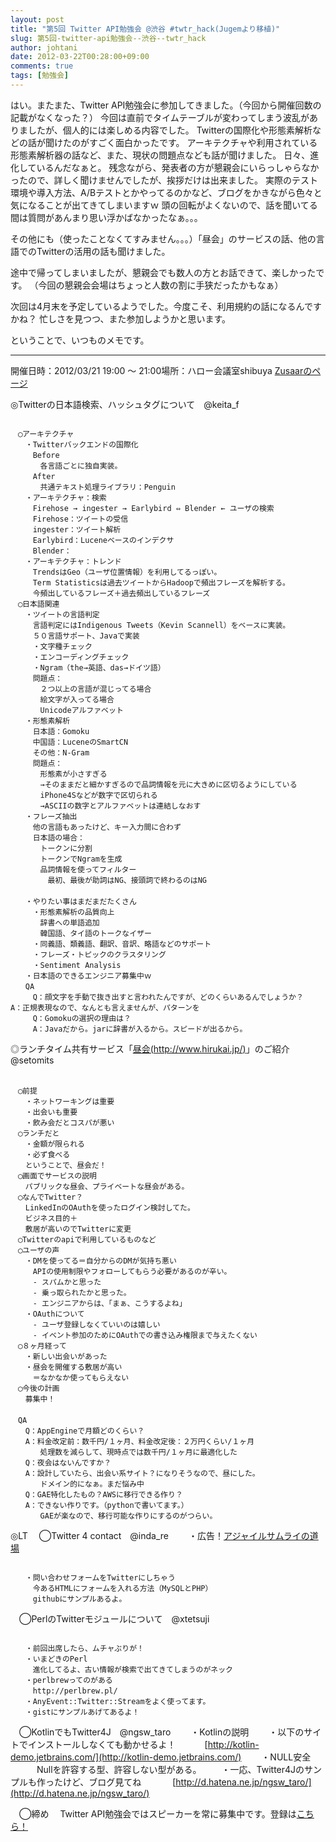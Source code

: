 ```yaml
---
layout: post
title: "第5回 Twitter API勉強会 @渋谷 #twtr_hack(Jugemより移植)"
slug: 第5回-twitter-api勉強会--渋谷--twtr_hack
author: johtani
date: 2012-03-22T00:28:00+09:00
comments: true
tags: [勉強会]
---
```

はい。またまた、Twitter API勉強会に参加してきました。（今回から開催回数の記載がなくなった？）
今回は直前でタイムテーブルが変わってしまう波乱がありましたが、個人的には楽しめる内容でした。
Twitterの国際化や形態素解析などの話が聞けたのがすごく面白かったです。
アーキテクチャや利用されている形態素解析器の話など、また、現状の問題点なども話が聞けました。
日々、進化しているんだなぁと。
残念ながら、発表者の方が懇親会にいらっしゃらなかったので、詳しく聞けませんでしたが、挨拶だけは出来ました。
実際のテスト環境や導入方法、A/Bテストとかやってるのかなど、ブログをかきながら色々と気になることが出てきてしまいますｗ
頭の回転がよくないので、話を聞いてる間は質問があんまり思い浮かばなかったなぁ。。。

その他にも（使ったことなくてすみません。。。）「昼会」のサービスの話、他の言語でのTwitterの活用の話も聞けました。

途中で帰ってしまいましたが、懇親会でも数人の方とお話できて、楽しかったです。
（今回の懇親会会場はちょっと人数の割に手狭だったかもなぁ）

次回は4月末を予定しているようでした。今度こそ、利用規約の話になるんですかね？
忙しさを見つつ、また参加しようかと思います。

ということで、いつものメモです。

___

開催日時：2012/03/21 19:00  ～  21:00場所：ハロー会議室shibuya
[Zusaarのページ](http://www.zusaar.com/event/237004)

◎Twitterの日本語検索、ハッシュタグについて　@keita_f
```

　◯アーキテクチャ
　　・Twitterバックエンドの国際化
　　　Before
　　　　各言語ごとに独自実装。
　　　After
　　　　共通テキスト処理ライブラリ：Penguin
　　・アーキテクチャ：検索
　　　Firehose → ingester → Earlybird ⇔ Blender ← ユーザの検索
　　　Firehose：ツイートの受信
　　　ingester：ツイート解析
　　　Earlybird：Luceneベースのインデクサ
　　　Blender：
　　・アーキテクチャ：トレンド
　　　TrendsはGeo（ユーザ位置情報）を利用してるっぽい。
　　　Term Statisticsは過去ツイートからHadoopで頻出フレーズを解析する。
　　　今頻出しているフレーズ＋過去頻出しているフレーズ
　◯日本語関連
　　・ツイートの言語判定
　　　言語判定にはIndigenous Tweets（Kevin Scannell）をベースに実装。
　　　５０言語サポート、Javaで実装
　　　・文字種チェック
　　　・エンコーディングチェック
　　　・Ngram（the→英語、das→ドイツ語）
　　　問題点：
　　　　２つ以上の言語が混じってる場合
　　　　絵文字が入ってる場合
　　　　Unicodeアルファベット
　　・形態素解析
　　　日本語：Gomoku
　　　中国語：LuceneのSmartCN
　　　その他：N-Gram
　　　問題点：
　　　　形態素が小さすぎる
　　　　→そのままだと細かすぎるので品詞情報を元に大きめに区切るようにしている
　　　　iPhone4Sなどが数字で区切られる
　　　　→ASCIIの数字とアルファベットは連結しなおす
　　・フレーズ抽出
　　　他の言語もあったけど、キー入力間に合わず
　　　日本語の場合：
　　　　トークンに分割
　　　　トークンでNgramを生成
　　　　品詞情報を使ってフィルター
　　　　　最初、最後が助詞はNG、接頭詞で終わるのはNG
　　　
　　・やりたい事はまだまだたくさん
　　　・形態素解析の品質向上
　　　　辞書への単語追加
　　　　韓国語、タイ語のトークなイザー
　　　・同義語、類義語、翻訳、音訳、略語などのサポート
　　　・フレーズ・トピックのクラスタリング
　　　・Sentiment Analysis
　　・日本語のできるエンジニア募集中ｗ
　　QA
　　　Q：顔文字を手動で抜き出すと言われたんですが、どのくらいあるんでしょうか？　　　A：正規表現なので、なんとも言えませんが、パターンを
　　　Q：Gomokuの選択の理由は？
　　　A：Javaだから。jarに辞書が入るから。スピードが出るから。
```

◎ランチタイム共有サービス「[昼会(http://www.hirukai.jp/)](http://www.hirukai.jp/)」のご紹介　@setomits
```
　
　◯前提
　　・ネットワーキングは重要
　　・出会いも重要
　　・飲み会だとコスパが悪い
　◯ランチだと
　　・金額が限られる
　　・必ず食べる
　　ということで、昼会だ！
　◯画面でサービスの説明
　　パブリックな昼会、プライベートな昼会がある。
　◯なんでTwitter？
　　LinkedInのOAuthを使ったログイン検討してた。
　　ビジネス目的＋
　　敷居が高いのでTwitterに変更
　◯Twitterのapiで利用しているものなど
　◯ユーザの声
　　・DMを使ってる＝自分からのDMが気持ち悪い
　　　APIの使用制限やフォローしてもらう必要があるのが辛い。
　　　- スパムかと思った
　　　- 乗っ取られたかと思った。
　　　- エンジニアからは、「まぁ、こうするよね」
　　・OAuthについて
　　　- ユーザ登録しなくていいのは嬉しい
　　　- イベント参加のためにOAuthでの書き込み権限まで与えたくない
　◯８ヶ月経って
　　・新しい出会いがあった
　　・昼会を開催する敷居が高い
　　　＝なかなか使ってもらえない
　◯今後の計画
　　募集中！
　　
　QA
　　Q：AppEngineで月額どのくらい？
　　A：料金改定前：数千円/１ヶ月、料金改定後：２万円くらい/１ヶ月
　　　　処理数を減らして、現時点では数千円/１ヶ月に最適化した
　　Q：夜会はないんですか？
　　A：設計していたら、出会い系サイト？になりそうなので、昼にした。
　　　　ドメイン的になぁ。まだ悩み中
　　Q：GAE特化したもの？AWSに移行できる作り？
　　A：できない作りです。（pythonで書いてます。）
　　　　GAEが楽なので、移行可能な作りにするのがつらい。
```

◎LT
　◯Twitter 4 contact　@inda_re
　　・広告！[アジャイルサムライの道場](http://partake.in/events/629f58aa-2407-4ca5-80b3-9050a3680b61)
```

　　・問い合わせフォームをTwitterにしちゃう
　　　今あるHTMLにフォームを入れる方法（MySQLとPHP）
　　　githubにサンプルあるよ。
```

　◯PerlのTwitterモジュールについて　@xtetsuji
```

　　・前回出席したら、ムチャぶりが！
　　・いまどきのPerl
　　　進化してるよ、古い情報が検索で出てきてしまうのがネック
　　・perlbrewってのがある
　　　http://perlbrew.pl/
　　・AnyEvent::Twitter::Streamをよく使ってます。
　　・gistにサンプルあげてあるよ！
```

　◯KotlinでもTwitter4J　@ngsw_taro
　　・Kotlinの説明
　　・以下のサイトでインストールしなくても動かせるよ！
　　　[http://kotlin-demo.jetbrains.com/](http://kotlin-demo.jetbrains.com/)
　　・NULL安全
　　　Nullを許容する型、許容しない型がある。
　　・一応、Twitter4Jのサンプルも作ったけど、ブログ見てね
　　　 [http://d.hatena.ne.jp/ngsw_taro/](http://d.hatena.ne.jp/ngsw_taro/)

　◯締め
　Twitter API勉強会ではスピーカーを常に募集中です。登録は[こちら！](http://bit.ly/twtr-talk)

　
　
